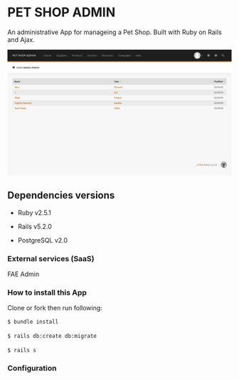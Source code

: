 # PET SHOP ADMIN

An administrative App for manageing a Pet Shop. Built with Ruby on Rails and Ajax.

![](/public/petshop-main.png)

## Dependencies versions

- Ruby v2.5.1

- Rails v5.2.0

- PostgreSQL v2.0

### External services (SaaS)

FAE Admin

### How to install this App

Clone or fork then run following:

    $ bundle install

    $ rails db:create db:migrate

    $ rails s

### Configuration

